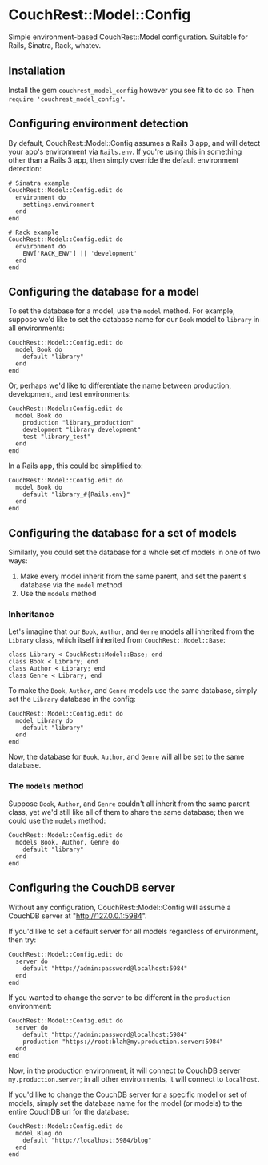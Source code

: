 # CouchRest::Model::Config

Simple environment-based CouchRest::Model configuration. Suitable for Rails, Sinatra, Rack, whatev. 

## Installation

Install the gem `couchrest_model_config` however you see fit to do so. Then `require 'couchrest_model_config'`.

## Configuring environment detection

By default, CouchRest::Model::Config assumes a Rails 3 app, and will detect your app's environment via `Rails.env`. If you're using this in something other than a Rails 3 app,
then simply override the default environment detection:
    
    # Sinatra example
    CouchRest::Model::Config.edit do
      environment do
        settings.environment
      end
    end

    # Rack example
    CouchRest::Model::Config.edit do
      environment do
        ENV['RACK_ENV'] || 'development'
      end
    end

## Configuring the database for a model

To set the database for a model, use the `model` method. For example, suppose we'd like to set the database name for our `Book` model to 
`library` in all environments:

    CouchRest::Model::Config.edit do
      model Book do
        default "library"
      end
    end

Or, perhaps we'd like to differentiate the name between production, development, and test environments:

    CouchRest::Model::Config.edit do
      model Book do
        production "library_production"
        development "library_development"
        test "library_test"
      end
    end

In a Rails app, this could be simplified to:

    CouchRest::Model::Config.edit do
      model Book do
        default "library_#{Rails.env}"
      end
    end

## Configuring the database for a set of models

Similarly, you could set the database for a whole set of models in one of two ways:

1. Make every model inherit from the same parent, and set the parent's database via the `model` method
2. Use the `models` method

### Inheritance

Let's imagine that our `Book`, `Author`, and `Genre` models all inherited from the `Library` class, which itself inherited from `CouchRest::Model::Base`:

    class Library < CouchRest::Model::Base; end
    class Book < Library; end
    class Author < Library; end
    class Genre < Library; end

To make the `Book`, `Author`, and `Genre` models use the same database, simply set the `Library` database in the config:

    CouchRest::Model::Config.edit do
      model Library do
        default "library"
      end
    end

Now, the database for `Book`, `Author`, and `Genre` will all be set to the same database.

### The `models` method

Suppose `Book`, `Author`, and `Genre` couldn't all inherit from the same parent class, yet we'd still like all of them to share the same database;
then we could use the `models` method:

    CouchRest::Model::Config.edit do
      models Book, Author, Genre do
        default "library"
      end
    end

## Configuring the CouchDB server 

Without any configuration, CouchRest::Model::Config will assume a CouchDB server at "http://127.0.0.1:5984". 

If you'd like to set a default server for all models regardless of environment, then try:

    CouchRest::Model::Config.edit do
      server do
        default "http://admin:password@localhost:5984"
      end
    end

If you wanted to change the server to be different in the `production` environment:

    CouchRest::Model::Config.edit do
      server do
        default "http://admin:password@localhost:5984"
        production "https://root:blah@my.production.server:5984"
      end
    end

Now, in the production environment, it will connect to CouchDB server `my.production.server`; in all other environments, it will connect to `localhost`.

If you'd like to change the CouchDB server for a specific model or set of models, simply set the database name for the model (or models) to the entire
CouchDB uri for the database:

    CouchRest::Model::Config.edit do
      model Blog do
        default "http://localhost:5984/blog"
      end
    end
